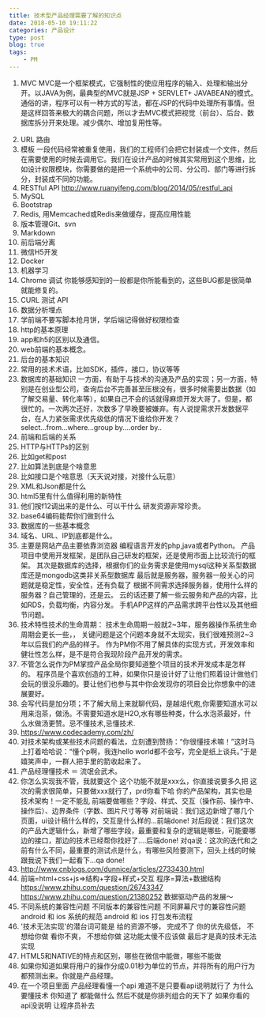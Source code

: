 ```yaml
---
title: 技术型产品经理需要了解的知识点
date: 2018-05-10 19:11:22
categories: 产品设计
type: post
blog: true
tags: 
	- PM
---
```

1.  MVC
    MVC是一个框架模式，它强制性的使应用程序的输入、处理和输出分开。以JAVA为例，最典型的MVC就是JSP + SERVLET+ JAVABEAN的模式。通俗的讲，程序可以有一种方式的写法，都在JSP的代码中处理所有事情。但是这样回答来极大的耦合问题，所以才去MVC模式把视觉（前台）、后台、数据库拆分开来处理。减少偶尔、增加复用性等。
<!-- more -->
2. URL 路由
3. 模板
    一段代码经常被重复使用，我们的工程师们会把它封装成一个文件，然后在需要使用的时候去调用它。我们在设计产品的时候其实常用到这个思维，比如设计权限模块，你需要做的是把一个系统中的公司、分公司、部门等进行拆分，封装成不同的功能。
4. RESTful API http://www.ruanyifeng.com/blog/2014/05/restful_api
5. MySQL
6. Bootstrap
7. Redis, 用Memcached或Redis来做缓存，提高应用性能
8. 版本管理Git、svn
9.  Markdown
10. 前后端分离
11. 微信H5开发
12. Docker
13. 机器学习
14. Chrome 调试
	你能够感知到的一般都是你所能看到的，这些BUG都是很简单就能修复的。
15. CURL 测试 API
16. 数据分析埋点
17. 学前端不要写脚本抢月饼，学后端记得做好权限检查
18. http的基本原理
19. app和h5的区别以及通信。
20. web前端的基本概念。
21. 后台的基本知识
22. 常用的技术术语，比如SDK，插件，接口，协议等等
23. 数据库的基础知识
	一方面，有助于与技术的沟通及产品的实现；另一方面，特别是在创业型公司，查询后台不完善甚至压根没有，很多时候需要出数据（如了解交易量、转化率等），如果自己不会的话就得麻烦开发大哥了。但是，都很忙的。一次两次还好，次数多了早晚要被嫌弃。有人说提需求开发数据平台，在人力紧张需求优先级低的情况下谁给你开发？
	select...from...where...group by....order by..
24. 前端和后端的关系
25. HTTP与HTTPs的区别
26. 比如get和post
27. 比如算法到底是个啥意思
28. 比如接口是个啥意思（天天说对接，对接什么玩意）
29. XML和Json都是什么
30. html5里有什么值得利用的新特性
31. 他们按f12调出来的是什么、可以干什么
	研发资源非常珍贵。
32. base64编码能帮你们做到什么
33. 数据库的一些基本概念
34. 域名、URL、IP到底都是什么。
35. 主要是网站产品主要依靠浏览器
	编程语言开发的php,java或者Python。
    产品项目中使用开发框架，是团队自己研发的框架，还是使用市面上比较流行的框架。
	其次是数据库的选择，根据你们的业务需求是使用mysql这种关系型数据库还是mongodb这类非关系型数据库
	最后就是服务器，服务器一般关心的问题就是稳定性，安全性，还有负载了
	根据不同需求选择服务器，使用什么样的服务器？自己管理的，还是云。
	云的话还要了解一些云服务和产品的内容，比如RDS，负载均衡，内容分发。
	手机APP这样的产品需求跨平台性以及其他细节问题。
36. 技术特性技术的生命周期：
	技术生命周期一般就2~3年，服务器操作系统生命周期会更长一些，，
	关键问题是这个问题本身就不太现实，我们很难预测2~3年以后我们的产品的样子。
	作为PM你不用了解具体的实现方式，开发效率和健壮性怎么样，是不是符合我现阶段产品开发的需求。
37. 不管怎么说作为PM掌控产品全局你要知道整个项目的技术开发成本是怎样的。
	程序员是个喜欢创造的工种，如果你只是设计好了让他们照着设计做他们会玩的很没乐趣的。要让他们也参与其中你会发现你的项目会比你想象中的进展要好。
38. 会写代码是加分项；不了解大局上来就聊代码，是越俎代庖,你需要知道水可以用来泡茶，做汤。不需要知道水是H2O,水有哪些种类，什么水泡茶最好，什么水做汤更赞。忌不懂技术,忌懂技术.
39. https://www.codecademy.com/zh/
40. 对技术架构或某些技术问题的看法，立刻遭到赞扬：“你很懂技术嘛！”这时马上打着哈哈说：“懂个p啊，我连hello world都不会写，完全是纸上谈兵。”于是嬉笑声中，一群人把手里的箭收起来了。
41. 产品经理懂技术 ＝ 流氓会武术。
42. 你怎么实现我不管，我就要这个
	这个功能不就是xxx么，你直接说要多久把
	这次的需求很简单，只要做xxx就行了，prd你看下哈
	你的产品架构，其实也是技术架构！一定不能乱
	前端要做哪些？字段、样式、交互（操作前、操作中、操作后）、边界条件（字数、图片尺寸等等
	对前端说：我们这边新增了哪几个页面，ui设计稿什么样的，交互是什么样的...前端done!
	对后段说：我们这次的产品大逻辑什么，新增了哪些字段，最重要和复杂的逻辑是哪些，可能要哪边的接口，那边的技术已经帮你找好了....后端done!
	对qa说：这次的迭代和之前有什么不同，最重要的测试点是什么，有哪些风险要测下，回头上线的时候跟我说下我们一起看下...qa done!
43. http://www.cnblogs.com/dunnice/articles/2733430.html
44. 前端=html+css+js=>结构+字段+样式+交互
	程序=算法+数据结构
	https://www.zhihu.com/question/26743347
	https://www.zhihu.com/question/21380252
	数据驱动产品的发展～
45. 不同系统的兼容性问题
			不同版本的兼容性问题
			不同屏幕尺寸的兼容性问题
			android 和 ios 系统的规范
			android 和 ios 打包发布流程
46. '技术无法实现'的潜台词可能是
	给的资源不够， 完成不了
	你的优先级低， 不想给你做
	看你不爽， 不想给你做
	这功能太傻不应该做
	最后才是真的技术无法实现
47. HTML5和NATIVE的特点和区别，哪些在微信中能做，哪些不能做
48. 如果你知道如果将用户的操作分成0.01秒为单位的节点，并将所有的用户行为都预测出来。你就是产品经理。
49. 在一个项目里面 产品经理看懂一个api 难道不是只要看api说明就行了 为什么要懂技术
	你知道了 都能做什么 然后不就是你排列组合的天下了
	如果你看的api没说明 让程序员补去
